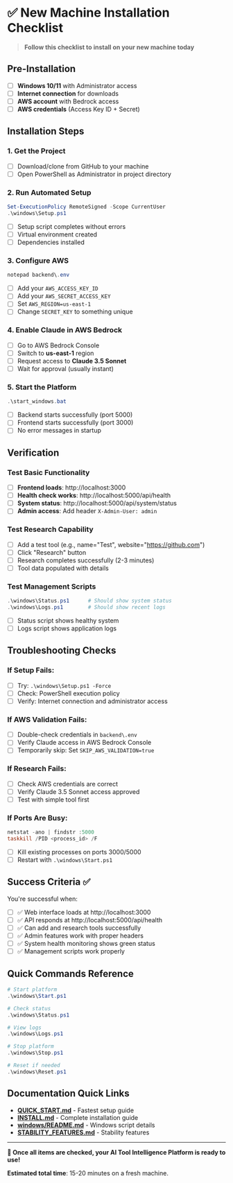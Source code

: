 # ✅ New Machine Installation Checklist

> **Follow this checklist to install on your new machine today**

## Pre-Installation

- [ ] **Windows 10/11** with Administrator access
- [ ] **Internet connection** for downloads
- [ ] **AWS account** with Bedrock access
- [ ] **AWS credentials** (Access Key ID + Secret)

## Installation Steps

### 1. Get the Project
- [ ] Download/clone from GitHub to your machine
- [ ] Open PowerShell as Administrator in project directory

### 2. Run Automated Setup
```powershell
Set-ExecutionPolicy RemoteSigned -Scope CurrentUser
.\windows\Setup.ps1
```
- [ ] Setup script completes without errors
- [ ] Virtual environment created
- [ ] Dependencies installed

### 3. Configure AWS
```powershell
notepad backend\.env
```
- [ ] Add your `AWS_ACCESS_KEY_ID`
- [ ] Add your `AWS_SECRET_ACCESS_KEY`  
- [ ] Set `AWS_REGION=us-east-1`
- [ ] Change `SECRET_KEY` to something unique

### 4. Enable Claude in AWS Bedrock
- [ ] Go to AWS Bedrock Console
- [ ] Switch to **us-east-1** region
- [ ] Request access to **Claude 3.5 Sonnet**
- [ ] Wait for approval (usually instant)

### 5. Start the Platform
```powershell
.\start_windows.bat
```
- [ ] Backend starts successfully (port 5000)
- [ ] Frontend starts successfully (port 3000)
- [ ] No error messages in startup

## Verification

### Test Basic Functionality
- [ ] **Frontend loads**: http://localhost:3000
- [ ] **Health check works**: http://localhost:5000/api/health
- [ ] **System status**: http://localhost:5000/api/system/status
- [ ] **Admin access**: Add header `X-Admin-User: admin`

### Test Research Capability
- [ ] Add a test tool (e.g., name="Test", website="https://github.com")
- [ ] Click "Research" button
- [ ] Research completes successfully (2-3 minutes)
- [ ] Tool data populated with details

### Test Management Scripts
```powershell
.\windows\Status.ps1      # Should show system status
.\windows\Logs.ps1        # Should show recent logs
```
- [ ] Status script shows healthy system
- [ ] Logs script shows application logs

## Troubleshooting Checks

### If Setup Fails:
- [ ] Try: `.\windows\Setup.ps1 -Force`
- [ ] Check: PowerShell execution policy
- [ ] Verify: Internet connection and administrator access

### If AWS Validation Fails:
- [ ] Double-check credentials in `backend\.env`
- [ ] Verify Claude access in AWS Bedrock Console
- [ ] Temporarily skip: Set `SKIP_AWS_VALIDATION=true`

### If Research Fails:
- [ ] Check AWS credentials are correct
- [ ] Verify Claude 3.5 Sonnet access approved
- [ ] Test with simple tool first

### If Ports Are Busy:
```powershell
netstat -ano | findstr :5000
taskkill /PID <process_id> /F
```
- [ ] Kill existing processes on ports 3000/5000
- [ ] Restart with `.\windows\Start.ps1`

## Success Criteria ✅

You're successful when:
- [ ] ✅ Web interface loads at http://localhost:3000
- [ ] ✅ API responds at http://localhost:5000/api/health
- [ ] ✅ Can add and research tools successfully
- [ ] ✅ Admin features work with proper headers
- [ ] ✅ System health monitoring shows green status
- [ ] ✅ Management scripts work properly

## Quick Commands Reference

```powershell
# Start platform
.\windows\Start.ps1

# Check status
.\windows\Status.ps1

# View logs  
.\windows\Logs.ps1

# Stop platform
.\windows\Stop.ps1

# Reset if needed
.\windows\Reset.ps1
```

## Documentation Quick Links

- **[QUICK_START.md](QUICK_START.md)** - Fastest setup guide
- **[INSTALL.md](INSTALL.md)** - Complete installation guide  
- **[windows/README.md](windows/README.md)** - Windows script details
- **[STABILITY_FEATURES.md](STABILITY_FEATURES.md)** - Stability features

---

**🎉 Once all items are checked, your AI Tool Intelligence Platform is ready to use!**

**Estimated total time**: 15-20 minutes on a fresh machine.